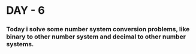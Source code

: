 # DAY - 6

### Today i solve some number system conversion problems, like binary to other number system and decimal to other number systems.
